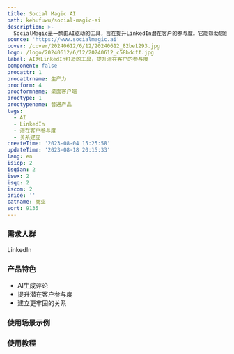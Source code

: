 ```yaml
---
title: Social Magic AI
path: kehufuwu/social-magic-ai
description: >-
  SocialMagic是一款由AI驱动的工具，旨在提升LinkedIn潜在客户的参与度。它能帮助您创建更具吸引力和相关性的评论，从而提高潜在客户的参与度，建立更牢固的关系。您可以免费开始使用我们的工具，通过试用体验其如何改变您在LinkedIn上与潜在客户的互动。
source: 'https://www.socialmagic.ai'
cover: /cover/20240612/6/12/20240612_82be1293.jpg
logo: /logo/20240612/6/12/20240612_c58bdcff.jpg
label: AI为LinkedIn打造的工具，提升潜在客户的参与度
component: false
procattr: 1
procattrname: 生产力
procform: 4
procformname: 桌面客户端
proctype: 1
proctypename: 普通产品
tags:
  - AI
  - LinkedIn
  - 潜在客户参与度
  - 关系建立
createTime: '2023-08-04 15:25:58'
updateTime: '2023-08-18 20:15:33'
lang: en
isicp: 2
isqian: 2
iswx: 2
isqq: 2
iscom: 2
price: ''
catname: 商业
sort: 9135
---
```




### 需求人群
LinkedIn

### 产品特色
- AI生成评论
- 提升潜在客户参与度
- 建立更牢固的关系

### 使用场景示例


### 使用教程


  
